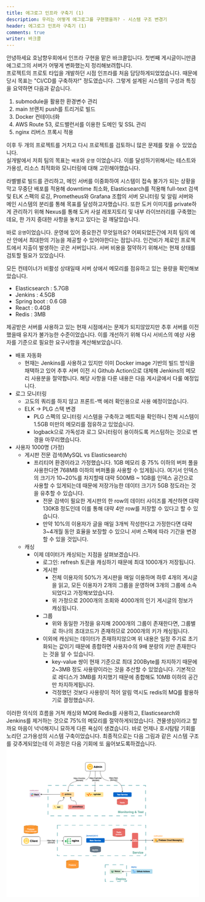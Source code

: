 ```yaml
---
title: 에그로그 인프라 구축기 (1)
description: 우리는 어떻게 에그로그를 구현했을까? - 시스템 구조 변경기
header: 에그로그 인프라 구축기 (1)
comments: true
writer: 바크콜
---
```


안녕하세요 호남향우회에서 인프라 구현을 맡은 바크콜입니다. 첫번째 게시글이니만큼 에그로그의 서버가 어떻게 변화했는지 정리해보려합니다. <br>
프로젝트의 프로토 타입을 개발하던 시점 인프라를 처음 담당하게되었었습니다. 때문에 당시 목표는 "CI/CD를 구축하자!" 정도였습니다. 그렇게 설계된 시스템의 구성과 특징을 요약하면 다음과 같습니다.


1. submodule을 활용한 환경변수 관리
2. main 브랜치 push를 트리거로 빌드
3. Docker 컨테이너화
4. AWS Route 53, 로드밸런서를 이용한 도메인 및 SSL 관리
5. nginx 리버스 프록시 적용

이후 두 개의 프로젝트를 거치고 다시 프로젝트를 검토하니 많은 문제를 찾을 수 있었습니다. <br> 
실개발에서 저희 팀의 목표는 `배포`와 `운영` 이었습니다. 이를 달성하기위해서는 테스트와 가용성, 리소스 최적화와 모니터링에 대해 고민해야했습니다.

라벨별로 빌드를 관리하고, 메인 서버를 이중화하여 시스템이 접속 불가가 되는 상황을 막고 무중단 배포를 적용해 downtime 최소화, Elasticsearch를 적용해 full-text 검색 및 ELK 스펙의 로깅, Prometheus와 Grafana 조합의 서버 모니터링 및 알림 서버와 메인 시스템의 분리를 통해 목표를 달성하고자했습니다.
또한 도커 이미지를 private하게 관리하기 위해 Nexus를 통해 도커 사설 레포지토리 및 내부 라이브러리를 구축했는데요, 한 가지 중대한 사항을 놓치고 있다는 걸 깨달았습니다.

바로 `운영`이었습니다. 운영에 있어 중요한건 무엇일까요? 어찌되었든간에 저희 팀의 예산 안에서 최대한의 기능을 제공할 수 있어야한다는 점입니다.
인건비가 제로인 프로젝트에서 지출이 발생하는 곳은 서버입니다. 서버 비용을 절약하기 위해서는 현재 상태를 검토할 필요가 있었습니다. 
 
모든 컨테이너가 비활성 상태일때 서버 상에서 메모리를 점유하고 있는 용량을 확인해보았습니다. 
* Elasticsearch : 5.7GB
* Jenkins : 4.5GB
* Spring boot : 0.6 GB
* React : 0.4GB
* Redis : 3MB

제공받은 서버를 사용하고 있는 현재 시점에서는 문제가 되지않았지만 추후 서버를 이전했을때 유지가 불가능한 수준이었습니다. 이를 개선하기 위해 다시 서비스의 예상 사용자를 기준으로 필요한 요구사항을 계산해보았습니다.
* 배포 자동화 
  * 현재는 Jenkins를 사용하고 있지만 이미 Docker image 기반의 빌드 방식을 채택하고 있어 추후 서버 이전 시 Github Action으로 대체해 Jenkins의 메모리 사용분을 절약합니다. 해당 사항을 다룬 내용은 다음 게시글에서 다룰 예정입니다.
* 로그 모니터링
  * 고도의 쿼리를 하지 않고 프론트-백 에러 확인용으로 사용 예정이었습니다. 
  * ELK -> PLG 스택 변경
    * PLG 스펙의 모니터링 시스템을 구축하고 메트릭을 확인하니 전체 시스템이 1.5GB 미만의 메모리를 점유하고 있었습니다.
    * logback으로 가독성과 로그 모니터링이 용이하도록 커스텀하는 것으로 변경을 마무리했습니다. 
* 사용자 1000명 (가정)
  * 게시판 전문 검색(MySQL vs Elasticsearch)
    * 프리티어 환경이라고 가정했습니다. 1GB 메모리 중 75% 이하의 버퍼 풀을 사용한다면 768MB 이하의 버퍼풀을 사용할 수 있게됩니다. 여기서 인덱스의 크기가 10~20%를 차지할때 대략 500MB ~ 1GB를 인덱스 공간으로 사용할 수 있게되는데 때문에 저장가능한 데이터 크기가 5GB 정도라는 것을 유추할 수 있습니다. 
      * 전문 검색이 필요한 게시판의 한 row의 데이터 사이즈를 계산하면 대략 130KB 정도인데 이를 통해 대략 4만 row를 저장할 수 있다고 할 수 있습니다. 
      * 만약 10%의 이용자가 글을 매일 3개씩 작성한다고 가정한다면 대략 3~4개월 동안 효율을 보장할 수 있으니 서버 스펙에 따라 기간을 변경할 수 있을 것입니다.
  * 캐싱
    * 이제 데이터가 캐싱되는 지점을 살펴보겠습니다. 
      * 로그인: refresh 토큰을 캐싱하기 때문에 최대 1000개가 저장됩니다. 
      * 게시판
        * 전체 이용자의 50%가 게시판을 매일 이용하며 하루 4개의 게시글을 읽고, 모든 이용자가 2개의 그룹을 운영하며 3개의 그룹에 소속되었다고 가정해보았습니다.
        * 위 가정으로 2000개의 조회와 4000개의 인기 게시글의 정보가 캐싱됩니다. 
      * 그룹
        * 위와 동일한 가정을 유지해 2000개의 그룹이 존재한다면, 그룹별로 하나의 초대코드가 존재하므로 2000개의 키가 캐싱됩니다. 
      * 이외에 캐싱되는 데이터가 존재하지않으며 위 내용은 일정 주기로 초기화되는 값이기 때문에 종합하면 사용자수의 9배 분량의 키만 존재한다는 것을 알 수 있습니다. 
        * key-value 쌍이 현재 기준으로 최대 200Byte를 차지하기 때문에 2~3MB 정도 사용량이라는 것을 추산할 수 있었습니다. 기본적으로 레디스가 3MB를 차지했기 때문에 종합해도 10MB 이하의 공간만 차지하게됩니다.
        * 걱정했던 것보다 사용량이 적어 알림 역시도 redis의 MQ를 활용하기로 결정했습니다.

이러한 의식의 흐름을 거쳐 캐싱와 MQ에 Redis를 사용하고, Elasticsearch와 Jenkins를 제거하는 것으로 75%의 메모리를 절약하게되었습니다. 견물생심이라고 할까요 마음이 넉넉해지니 묘하게 다른 욕심이 생겼습니다. 바로 언제나 호시탐탐 기회를 노리던 고가용성의 시스템 구축이었습니다. 최종적으로는 다음 그림과 같은 시스템 구조를 갖추게되었는데 이 과정은 다음 기회에 또 읊어보도록하겠습니다.
![변경된 시스템 구조](../img/post/egg-log-system.png)








